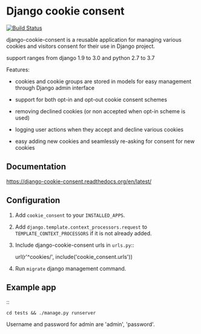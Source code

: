 Django cookie consent
=====================

[![Build Status](https://travis-ci.com/JonHerr/django-cookie-consent.svg?branch=master)](https://travis-ci.com/JonHerr/django-cookie-consent)

django-cookie-consent is a reusable application for managing various
cookies and visitors consent for their use in Django project.

support ranges from django 1.9 to 3.0 and python 2.7 to 3.7

Features:

* cookies and cookie groups are stored in models for easy management
  through Django admin interface

* support for both opt-in and opt-out cookie consent schemes

* removing declined cookies (or non accepted when opt-in scheme is used)

* logging user actions when they accept and decline various cookies

* easy adding new cookies and seamlessly re-asking for consent for new cookies

Documentation
-------------

https://django-cookie-consent.readthedocs.org/en/latest/


Configuration
-------------

1. Add ``cookie_consent`` to your ``INSTALLED_APPS``.

2. Add ``django.template.context_processors.request``
   to ``TEMPLATE_CONTEXT_PROCESSORS`` if it is not already added.

3. Include django-cookie-consent urls in ``urls.py``::

    url(r'^cookies/', include('cookie_consent.urls'))

4. Run ``migrate`` django management command.


Example app
-----------

::

    cd tests && ./manage.py runserver

Username and password for admin are 'admin', 'password'.
